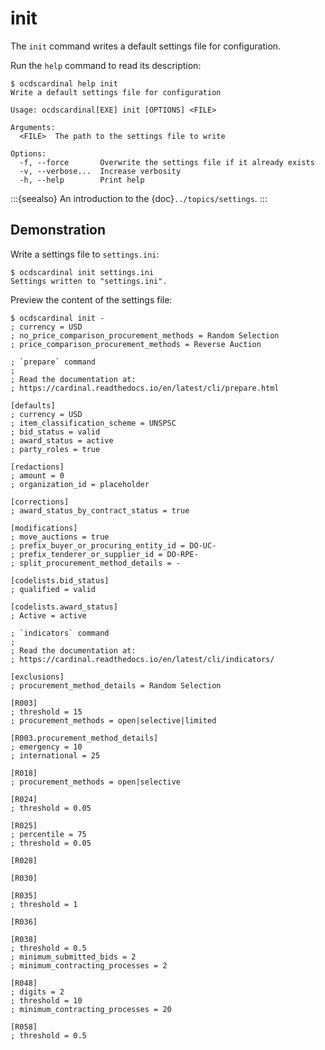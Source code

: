 # init

The `init` command writes a default settings file for configuration.

Run the `help` command to read its description:

```console
$ ocdscardinal help init
Write a default settings file for configuration

Usage: ocdscardinal[EXE] init [OPTIONS] <FILE>

Arguments:
  <FILE>  The path to the settings file to write

Options:
  -f, --force       Overwrite the settings file if it already exists
  -v, --verbose...  Increase verbosity
  -h, --help        Print help

```

:::{seealso}
An introduction to the {doc}`../topics/settings`.
:::

## Demonstration

Write a settings file to `settings.ini`:

```console
$ ocdscardinal init settings.ini
Settings written to "settings.ini".

```

Preview the content of the settings file:

```console
$ ocdscardinal init -
; currency = USD
; no_price_comparison_procurement_methods = Random Selection
; price_comparison_procurement_methods = Reverse Auction

; `prepare` command
;
; Read the documentation at:
; https://cardinal.readthedocs.io/en/latest/cli/prepare.html

[defaults]
; currency = USD
; item_classification_scheme = UNSPSC
; bid_status = valid
; award_status = active
; party_roles = true

[redactions]
; amount = 0
; organization_id = placeholder

[corrections]
; award_status_by_contract_status = true

[modifications]
; move_auctions = true
; prefix_buyer_or_procuring_entity_id = DO-UC-
; prefix_tenderer_or_supplier_id = DO-RPE-
; split_procurement_method_details = -

[codelists.bid_status]
; qualified = valid

[codelists.award_status]
; Active = active

; `indicators` command
;
; Read the documentation at:
; https://cardinal.readthedocs.io/en/latest/cli/indicators/

[exclusions]
; procurement_method_details = Random Selection

[R003]
; threshold = 15
; procurement_methods = open|selective|limited

[R003.procurement_method_details]
; emergency = 10
; international = 25

[R018]
; procurement_methods = open|selective

[R024]
; threshold = 0.05

[R025]
; percentile = 75
; threshold = 0.05

[R028]

[R030]

[R035]
; threshold = 1

[R036]

[R038]
; threshold = 0.5
; minimum_submitted_bids = 2
; minimum_contracting_processes = 2

[R048]
; digits = 2
; threshold = 10
; minimum_contracting_processes = 20

[R058]
; threshold = 0.5

```
